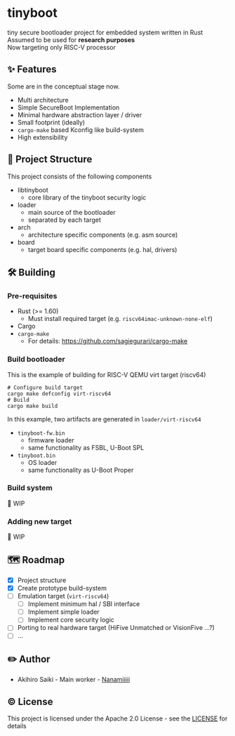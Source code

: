 # tinyboot

tiny secure bootloader project for embedded system written in Rust  
Assumed to be used for **research purposes**  
Now targeting only RISC-V processor

## ✨ Features

Some are in the conceptual stage now.

- Multi architecture
- Simple SecureBoot Implementation
- Minimal hardware abstraction layer / driver
- Small footprint (ideally)
- `cargo-make` based Kconfig like build-system
- High extensibility

## 🎨 Project Structure

This project consists of the following components

- libtinyboot
  - core library of the tinyboot security logic
- loader
  - main source of the bootloader
  - separated by each target
- arch
  - architecture specific components (e.g. asm source)
- board
  - target board specific components (e.g. hal, drivers)

## 🛠️ Building

### Pre-requisites

- Rust (>= 1.60)
  - Must install required target (e.g. `riscv64imac-unknown-none-elf`)
- Cargo
- `cargo-make`
  - For details: https://github.com/sagiegurari/cargo-make

### Build bootloader

This is the example of building for RISC-V QEMU virt target (riscv64)

```shell
# Configure build target
cargo make defconfig virt-riscv64
# Build
cargo make build
```

In this example, two artifacts are generated in `loader/virt-riscv64`

- `tinyboot-fw.bin`
  - firmware loader
  - same functionality as FSBL, U-Boot SPL
- `tinyboot.bin`
  - OS loader
  - same functionality as U-Boot Proper

### Build system

🚧 WIP

### Adding new target

🚧 WIP

## 🗺️ Roadmap

- [x] Project structure
- [x] Create prototype build-system
- [ ] Emulation target (`virt-riscv64`)
  - [ ] Implement minimum hal / SBI interface
  - [ ] Implement simple loader
  - [ ] Implement core security logic
- [ ] Porting to real hardware target (HiFive Unmatched or VisionFive ...?)
- [ ] ...

## ✏️ Author

- Akihiro Saiki - Main worker - [Nanamiiiii](https://github.com/Nanamiiiii)

## ©️ License

This project is licensed under the Apache 2.0 License - see the [LICENSE](./LICENSE) for details
